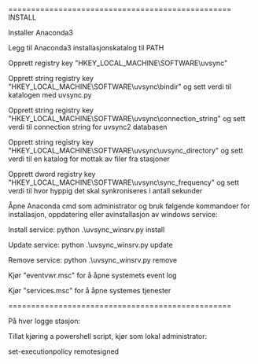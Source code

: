 
=================================================
INSTALL


Installer Anaconda3


Legg til Anaconda3 installasjonskatalog til PATH


Opprett registry key "HKEY_LOCAL_MACHINE\SOFTWARE\uvsync"

Opprett string registry key "HKEY_LOCAL_MACHINE\SOFTWARE\uvsync\bindir" og sett verdi til katalogen med uvsync.py

Opprett string registry key "HKEY_LOCAL_MACHINE\SOFTWARE\uvsync\connection_string" og sett verdi til connection string for uvsync2 databasen

Opprett string registry key "HKEY_LOCAL_MACHINE\SOFTWARE\uvsync\uvsync_directory" og sett verdi til en katalog for mottak av filer fra stasjoner

Opprett dword registry key "HKEY_LOCAL_MACHINE\SOFTWARE\uvsync\sync_frequency" og sett verdi til hvor hyppig det skal synkroniseres i antall sekunder

Åpne Anaconda cmd som administrator og bruk følgende kommandoer for installasjon, oppdatering eller avinstallasjon av windows service:


Install service: python .\uvsync_winsrv.py install

Update service: python .\uvsync_winsrv.py update

Remove service: python .\uvsync_winsrv.py remove


Kjør "eventvwr.msc" for å åpne systemets event log

Kjør "services.msc" for å åpne systemes tjenester

=================================================

På hver logge stasjon:


Tillat kjøring a powershell script, kjør som lokal administrator:

set-executionpolicy remotesigned